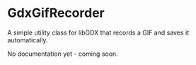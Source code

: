 # GdxGifRecorder
A simple utility class for libGDX that records a GIF and saves it automatically.

No documentation yet - coming soon.
